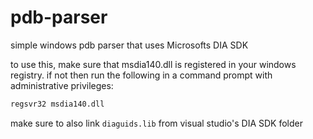 # pdb-parser
simple windows pdb parser that uses Microsofts DIA SDK

to use this, make sure that msdia140.dll is registered in your windows registry.
if not then run the following in a command prompt with administrative privileges:
```bash
regsvr32 msdia140.dll
```

make sure to also link ```diaguids.lib``` from visual studio's DIA SDK folder
